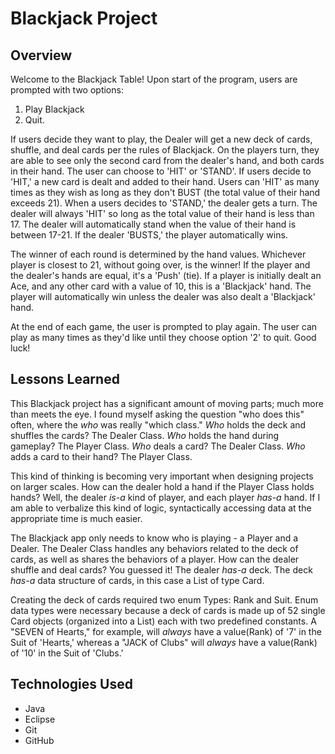 # Blackjack Project

## Overview
Welcome to the Blackjack Table! Upon start of the program, users are prompted with two options:
1. Play Blackjack
2. Quit.

If users decide they want to play, the Dealer will get a new deck of cards, shuffle, and deal cards per the rules of Blackjack. On the players turn, they are able to see only the second card from the dealer's hand, and both cards in their hand. The user can choose to 'HIT' or 'STAND'. If users decide to 'HIT,' a new card is dealt and added to their hand. Users can 'HIT' as many times as they wish as long as they don't BUST (the total value of their hand exceeds 21). When a users decides to 'STAND,' the dealer gets a turn. The dealer will always 'HIT' so long as the total value of their hand is less than 17. The dealer will automatically stand when the value of their hand is between 17-21. If the dealer 'BUSTS,' the player automatically wins.

The winner of each round is determined by the hand values. Whichever player is closest to 21, without going over, is the winner! If the player and the dealer's hands are equal, it's a 'Push' (tie). If a player is initially dealt an Ace, and any other card with a value of 10, this is a 'Blackjack' hand. The player will automatically win unless the dealer was also dealt a 'Blackjack' hand.

At the end of each game, the user is prompted to play again. The user can play as many times as they'd like until they choose option '2' to quit. Good luck!

## Lessons Learned
This Blackjack project has a significant amount of moving parts; much more than meets the eye. I found myself asking the question "who does this" often, where the *who* was really "which class."
*Who* holds the deck and shuffles the cards? The Dealer Class.
*Who* holds the hand during gameplay? The Player Class.
*Who* deals a card? The Dealer Class.
*Who* adds a card to their hand? The Player Class.

This kind of thinking is becoming very important when designing projects on larger scales. How can the dealer hold a hand if the Player Class holds hands? Well, the dealer *is-a* kind of player, and each player *has-a* hand. If I am able to verbalize this kind of logic, syntactically accessing data at the appropriate time is much easier.

The Blackjack app only needs to know who is playing - a Player and a Dealer. The Dealer Class handles any behaviors related to the deck of cards, as well as shares the behaviors of a player. How can the dealer shuffle and deal cards? You guessed it! The dealer *has-a* deck. The deck *has-a* data structure of cards, in this case a List of type Card.

Creating the deck of cards required two enum Types: Rank and Suit. Enum data types were necessary because a deck of cards is made up of 52 single Card objects (organized into a List) each with two predefined constants. A "SEVEN of Hearts," for example, will *always* have a value(Rank) of '7' in the Suit of 'Hearts,' whereas a "JACK of Clubs" will *always* have a value(Rank) of '10' in the Suit of 'Clubs.'

## Technologies Used
- Java
- Eclipse
- Git
- GitHub